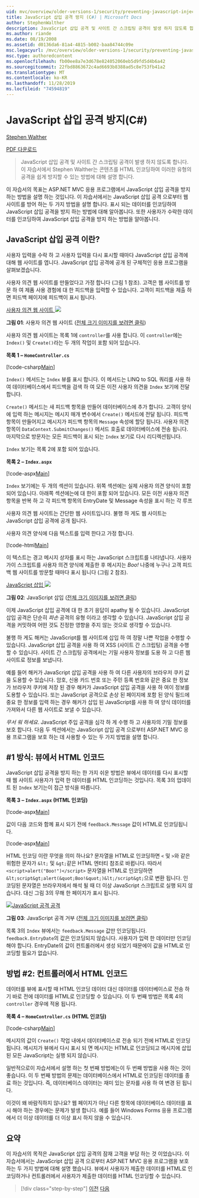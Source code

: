 ```yaml
---
uid: mvc/overview/older-versions-1/security/preventing-javascript-injection-attacks-cs
title: JavaScript 삽입 공격 방지 (C#) | Microsoft Docs
author: StephenWalther
description: JavaScript 삽입 공격 및 사이트 간 스크립팅 공격이 발생 하지 않도록 합니다. 이 자습서에서 Stephen Walther는 쉽게 제거할 수 있는 방법을 설명 합니다.
ms.author: riande
ms.date: 08/19/2008
ms.assetid: d0136da6-81a4-4815-b002-baa84744c09e
msc.legacyurl: /mvc/overview/older-versions-1/security/preventing-javascript-injection-attacks-cs
msc.type: authoredcontent
ms.openlocfilehash: fb00ee8a7e3d678e824052060eb5d9fd5d4b6a42
ms.sourcegitcommit: 22fbd8863672c4ad6693b8388ad5c8e753fb41a2
ms.translationtype: MT
ms.contentlocale: ko-KR
ms.lasthandoff: 11/28/2019
ms.locfileid: "74594819"
---
```

# <a name="preventing-javascript-injection-attacks-c"></a>JavaScript 삽입 공격 방지(C#)

[Stephen Walther](https://github.com/StephenWalther)

[PDF 다운로드](https://download.microsoft.com/download/8/4/8/84843d8d-1575-426c-bcb5-9d0c42e51416/ASPNET_MVC_Tutorial_06_CS.pdf)

> JavaScript 삽입 공격 및 사이트 간 스크립팅 공격이 발생 하지 않도록 합니다. 이 자습서에서 Stephen Walther는 콘텐츠를 HTML 인코딩하여 이러한 유형의 공격을 쉽게 방지할 수 있는 방법에 대해 설명 합니다.

이 자습서의 목표는 ASP.NET MVC 응용 프로그램에서 JavaScript 삽입 공격을 방지 하는 방법을 설명 하는 것입니다. 이 자습서에서는 JavaScript 삽입 공격 으로부터 웹 사이트를 방어 하는 두 가지 방법을 설명 합니다. 표시 되는 데이터를 인코딩하여 JavaScript 삽입 공격을 방지 하는 방법에 대해 알아봅니다. 또한 사용자가 수락한 데이터를 인코딩하여 JavaScript 삽입 공격을 방지 하는 방법을 알아봅니다.

## <a name="what-is-a-javascript-injection-attack"></a>JavaScript 삽입 공격 이란?

사용자 입력을 수락 하 고 사용자 입력을 다시 표시할 때마다 JavaScript 삽입 공격에 대해 웹 사이트를 엽니다. JavaScript 삽입 공격에 공개 된 구체적인 응용 프로그램을 살펴보겠습니다.

사용자 의견 웹 사이트를 만들었다고 가정 합니다 (그림 1 참조). 고객은 웹 사이트를 방문 하 여 제품 사용 경험에 대 한 피드백을 입력할 수 있습니다. 고객이 피드백을 제출 하면 피드백 페이지에 피드백이 표시 됩니다.

[사용자 의견 웹 사이트 ![](preventing-javascript-injection-attacks-cs/_static/image2.png)](preventing-javascript-injection-attacks-cs/_static/image1.png)

**그림 01**: 사용자 의견 웹 사이트 ([전체 크기 이미지를 보려면 클릭](preventing-javascript-injection-attacks-cs/_static/image3.png))

사용자 의견 웹 사이트는 목록 1에 `controller`를 사용 합니다. 이 `controller`에는 `Index()` 및 `Create()`라는 두 개의 작업이 포함 되어 있습니다.

**목록 1 – `HomeController.cs`**

[!code-csharp[Main](preventing-javascript-injection-attacks-cs/samples/sample1.cs)]

`Index()` 메서드는 `Index` 뷰를 표시 합니다. 이 메서드는 LINQ to SQL 쿼리를 사용 하 여 데이터베이스에서 피드백을 검색 하 여 모든 이전 사용자 의견을 `Index` 보기에 전달 합니다.

`Create()` 메서드는 새 피드백 항목을 만들어 데이터베이스에 추가 합니다. 고객이 양식에 입력 하는 메시지는 메시지 매개 변수에서 `Create()` 메서드에 전달 됩니다. 피드백 항목이 만들어지고 메시지가 피드백 항목의 `Message` 속성에 할당 됩니다. 사용자 의견 항목이 `DataContext.SubmitChanges()` 메서드 호출로 데이터베이스에 전송 됩니다. 마지막으로 방문자는 모든 피드백이 표시 되는 `Index` 보기로 다시 리디렉션됩니다.

`Index` 보기는 목록 2에 포함 되어 있습니다.

**목록 2 – `Index.aspx`**

[!code-aspx[Main](preventing-javascript-injection-attacks-cs/samples/sample2.aspx)]

`Index` 보기에는 두 개의 섹션이 있습니다. 위쪽 섹션에는 실제 사용자 의견 양식이 포함 되어 있습니다. 아래쪽 섹션에는에 대 한이 포함 되어 있습니다. 모든 이전 사용자 의견 항목을 반복 하 고 각 피드백 항목의 EntryDate 및 Message 속성을 표시 하는 각 루프

사용자 의견 웹 사이트는 간단한 웹 사이트입니다. 불행 하 게도 웹 사이트는 JavaScript 삽입 공격에 공개 됩니다.

사용자 의견 양식에 다음 텍스트를 입력 한다고 가정 합니다.

[!code-html[Main](preventing-javascript-injection-attacks-cs/samples/sample3.html)]

이 텍스트는 경고 메시지 상자를 표시 하는 JavaScript 스크립트를 나타냅니다. 사용자가이 스크립트를 사용자 의견 양식에 제출한 후 메시지는 <em>Boo!</em> 나중에 누구나 고객 피드백 웹 사이트를 방문할 때마다 표시 됩니다 (그림 2 참조).

[JavaScript 삽입 ![](preventing-javascript-injection-attacks-cs/_static/image5.png)](preventing-javascript-injection-attacks-cs/_static/image4.png)

**그림 02**: JavaScript 삽입 ([전체 크기 이미지를 보려면 클릭](preventing-javascript-injection-attacks-cs/_static/image6.png))

이제 JavaScript 삽입 공격에 대 한 초기 응답이 apathy 될 수 있습니다. JavaScript 삽입 공격은 단순히 *파손* 공격의 유형 이라고 생각할 수 있습니다. JavaScript 삽입 공격을 커밋하여 어떤 것도 진정한 영향을 주지 않는 것으로 생각할 수 있습니다.

불행 하 게도 해커는 JavaScript를 웹 사이트에 삽입 하 여 정말 나쁜 작업을 수행할 수 있습니다. JavaScript 삽입 공격을 사용 하 여 XSS (사이트 간 스크립팅) 공격을 수행할 수 있습니다. 사이트 간 스크립팅 공격에서는 기밀 사용자 정보를 도용 하 고 다른 웹 사이트로 정보를 보냅니다.

예를 들어 해커가 JavaScript 삽입 공격을 사용 하 여 다른 사용자의 브라우저 쿠키 값을 도용할 수 있습니다. 암호, 신용 카드 번호 또는 주민 등록 번호와 같은 중요 한 정보가 브라우저 쿠키에 저장 된 경우 해커가 JavaScript 삽입 공격을 사용 하 여이 정보를 도용할 수 있습니다. 또는 JavaScript 공격으로 손상 된 페이지에 포함 된 양식 필드에 중요 한 정보를 입력 하는 경우 해커가 삽입 된 JavaScript를 사용 하 여 양식 데이터를 가져와서 다른 웹 사이트로 보낼 수 있습니다.

*무서 워 하세요*. JavaScript 주입 공격을 심각 하 게 수행 하 고 사용자의 기밀 정보를 보호 합니다. 다음 두 섹션에서는 JavaScript 삽입 공격 으로부터 ASP.NET MVC 응용 프로그램을 보호 하는 데 사용할 수 있는 두 가지 방법을 설명 합니다.

## <a name="approach-1-html-encode-in-the-view"></a>#1 방식: 뷰에서 HTML 인코드

JavaScript 삽입 공격을 방지 하는 한 가지 쉬운 방법은 뷰에서 데이터를 다시 표시할 때 웹 사이트 사용자가 입력 한 데이터를 HTML 인코딩하는 것입니다. 목록 3의 업데이트 된 `Index` 보기는이 접근 방식을 따릅니다.

**목록 3 – `Index.aspx` (HTML 인코딩)**

[!code-aspx[Main](preventing-javascript-injection-attacks-cs/samples/sample4.aspx)]

값이 다음 코드와 함께 표시 되기 전에 `feedback.Message` 값이 HTML로 인코딩됩니다.

[!code-aspx[Main](preventing-javascript-injection-attacks-cs/samples/sample5.aspx)]

HTML 인코딩 이란 무엇을 의미 하나요? 문자열을 HTML로 인코딩하면 `<` 및 `>`와 같은 위험한 문자가 `&lt;` 및 `&gt;`같은 HTML 엔터티 참조로 바뀝니다. 따라서 `<script>alert("Boo!")</script>` 문자열을 HTML로 인코딩하면 `&lt;script&gt;alert(&quot;Boo!&quot;)&lt;/script&gt;`으로 변환 됩니다. 인코딩된 문자열은 브라우저에서 해석 될 때 더 이상 JavaScript 스크립트로 실행 되지 않습니다. 대신 그림 3의 무해 한 페이지가 표시 됩니다.

[![JavaScript 공격 공격](preventing-javascript-injection-attacks-cs/_static/image8.png)](preventing-javascript-injection-attacks-cs/_static/image7.png)

**그림 03**: JavaScript 공격 거부 ([전체 크기 이미지를 보려면 클릭](preventing-javascript-injection-attacks-cs/_static/image9.png))

목록 3의 `Index` 뷰에서는 `feedback.Message` 값만 인코딩됩니다. `feedback.EntryDate`의 값은 인코딩되지 않습니다. 사용자가 입력 한 데이터만 인코딩해야 합니다. EntryDate의 값이 컨트롤러에서 생성 되었기 때문에이 값을 HTML로 인코딩할 필요가 없습니다.

## <a name="approach-2-html-encode-in-the-controller"></a>방법 #2: 컨트롤러에서 HTML 인코드

데이터를 뷰에 표시할 때 HTML 인코딩 데이터 대신 데이터를 데이터베이스로 전송 하기 바로 전에 데이터를 HTML로 인코딩할 수 있습니다. 이 두 번째 방법은 목록 4의 `controller` 경우에 적용 됩니다.

**목록 4 – `HomeController.cs` (HTML 인코딩)**

[!code-csharp[Main](preventing-javascript-injection-attacks-cs/samples/sample6.cs)]

메시지의 값이 `Create()` 작업 내에서 데이터베이스로 전송 되기 전에 HTML로 인코딩됩니다. 메시지가 뷰에서 다시 표시 되 면 메시지는 HTML로 인코딩되고 메시지에 삽입 된 모든 JavaScript는 실행 되지 않습니다.

일반적으로이 자습서에서 설명 하는 첫 번째 방법에는이 두 번째 방법을 사용 하는 것이 좋습니다. 이 두 번째 방법의 문제는 데이터베이스에서 HTML로 인코딩된 데이터를 종료 하는 것입니다. 즉, 데이터베이스 데이터는 재미 있는 문자를 사용 하 여 변경 된 됩니다.

이것이 왜 바람직하지 않나요? 웹 페이지가 아닌 다른 항목에 데이터베이스 데이터를 표시 해야 하는 경우에는 문제가 발생 합니다. 예를 들어 Windows Forms 응용 프로그램에서 더 이상 데이터를 더 이상 표시 하지 않을 수 있습니다.

## <a name="summary"></a>요약

이 자습서의 목적은 JavaScript 삽입 공격의 잠재 고객을 부담 하는 것 이었습니다. 이 자습서에서는 JavaScript 삽입 공격 으로부터 ASP.NET MVC 응용 프로그램을 보호 하는 두 가지 방법에 대해 설명 했습니다. 뷰에서 사용자가 제출한 데이터를 HTML로 인코딩하거나 컨트롤러에서 사용자가 제출한 데이터를 HTML 인코딩할 수 있습니다.

> [!div class="step-by-step"]
> [이전](authenticating-users-with-windows-authentication-cs.md)
> [다음](authenticating-users-with-forms-authentication-vb.md)
